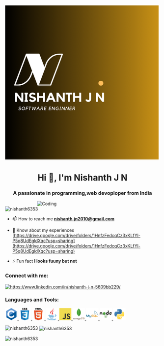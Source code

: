 ![logo](https://github.com/Nishanth6353/Nishanth6353/blob/6c26e370e690ed69150b15c0d99c184222775018/NISHANTH%20J%20N.png)
<h1 align="center">Hi 👋, I'm Nishanth J N</h1>
<h3 align="center">A passionate in programming,web devoploper from India</h3>
<img align="right" alt="Coding" width="400" src="https://www.archmorebusinessweb.com/wp-content/uploads/2024/06/AI-Website-Design-4.jpg">

<p align="left"> <img src="https://komarev.com/ghpvc/?username=nishanth6353&label=Profile%20views&color=0e75b6&style=flat" alt="nishanth6353" /> </p>

- 📫 How to reach me **nishanth.jn2010@gmail.com**

- 📄 Know about my experiences [https://drive.google.com/drive/folders/1HnfzFedcqCz3xKLfYl-P5q8UdEgldXqc?usp=sharing](https://drive.google.com/drive/folders/1HnfzFedcqCz3xKLfYl-P5q8UdEgldXqc?usp=sharing)

- ⚡ Fun fact **I looks fuuny but not**

<h3 align="left">Connect with me:</h3>
<p align="left">
<a href="https://linkedin.com/in/https://www.linkedin.com/in/nishanth-j-n-5609bb229/" target="blank"><img align="center" src="https://raw.githubusercontent.com/rahuldkjain/github-profile-readme-generator/master/src/images/icons/Social/linked-in-alt.svg" alt="https://www.linkedin.com/in/nishanth-j-n-5609bb229/" height="30" width="40" /></a>
</p>

<h3 align="left">Languages and Tools:</h3>
<p align="left"> <a href="https://www.cprogramming.com/" target="_blank" rel="noreferrer"> <img src="https://raw.githubusercontent.com/devicons/devicon/master/icons/c/c-original.svg" alt="c" width="40" height="40"/> </a> <a href="https://www.w3schools.com/css/" target="_blank" rel="noreferrer"> <img src="https://raw.githubusercontent.com/devicons/devicon/master/icons/css3/css3-original-wordmark.svg" alt="css3" width="40" height="40"/> </a> <a href="https://www.w3.org/html/" target="_blank" rel="noreferrer"> <img src="https://raw.githubusercontent.com/devicons/devicon/master/icons/html5/html5-original-wordmark.svg" alt="html5" width="40" height="40"/> </a> <a href="https://www.java.com" target="_blank" rel="noreferrer"> <img src="https://raw.githubusercontent.com/devicons/devicon/master/icons/java/java-original.svg" alt="java" width="40" height="40"/> </a> <a href="https://developer.mozilla.org/en-US/docs/Web/JavaScript" target="_blank" rel="noreferrer"> <img src="https://raw.githubusercontent.com/devicons/devicon/master/icons/javascript/javascript-original.svg" alt="javascript" width="40" height="40"/> </a> <a href="https://www.mongodb.com/" target="_blank" rel="noreferrer"> <img src="https://raw.githubusercontent.com/devicons/devicon/master/icons/mongodb/mongodb-original-wordmark.svg" alt="mongodb" width="40" height="40"/> </a> <a href="https://www.mysql.com/" target="_blank" rel="noreferrer"> <img src="https://raw.githubusercontent.com/devicons/devicon/master/icons/mysql/mysql-original-wordmark.svg" alt="mysql" width="40" height="40"/> </a> <a href="https://nodejs.org" target="_blank" rel="noreferrer"> <img src="https://raw.githubusercontent.com/devicons/devicon/master/icons/nodejs/nodejs-original-wordmark.svg" alt="nodejs" width="40" height="40"/> </a> <a href="https://www.python.org" target="_blank" rel="noreferrer"> <img src="https://raw.githubusercontent.com/devicons/devicon/master/icons/python/python-original.svg" alt="python" width="40" height="40"/> </a> </p>

<p><img align="left" src="https://github-readme-stats.vercel.app/api/top-langs?username=nishanth6353&show_icons=true&locale=en&layout=compact" alt="nishanth6353" /></p>

<p>&nbsp;<img align="center" src="https://github-readme-stats.vercel.app/api?username=nishanth6353&show_icons=true&locale=en" alt="nishanth6353" /></p>

<p><img align="center" src="https://github-readme-streak-stats.herokuapp.com/?user=nishanth6353&" alt="nishanth6353" /></p>
